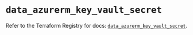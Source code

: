 # `data_azurerm_key_vault_secret`

Refer to the Terraform Registry for docs: [`data_azurerm_key_vault_secret`](https://registry.terraform.io/providers/hashicorp/azurerm/4.13.0/docs/data-sources/key_vault_secret).
